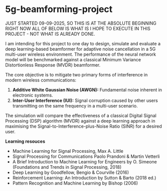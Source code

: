 # 5g-beamforming-project

JUST STARTED 09-09-2025, SO THIS IS AT THE ABSOLUTE BEGINNING RIGHT NOW
ALL OF BELOW IS WHAT IS I HOPE TO EXECUTE IN THIS PROJECT - NOT WHAT IS ALREADY DONE.

I am intending for this project to one day to design, simulate and evaluate a deep learning-based beamformer for adaptive noise cancellation in a 5G multi-user wireless environment. The performance of the neural network model will be benchmarked against a classical Minimum Variance Distortionless Response (MVDR) beamformer.

The core objective is to mitigate two primary forms of interference in modern wireless communications:

1.  **Additive White Gaussian Noise (AWGN):** Fundamental noise inherent in electronic systems.
2.  **Inter-User Interference (IUI):** Signal corruption caused by other users transmitting on the same frequency in a multi-user scenario.

The simulation will compare the effectiveness of a classical Digital Signal Processing (DSP) algorithm (MVDR) against a deep learning approach in maximising the Signal-to-Interference-plus-Noise Ratio (SINR) for a desired user.

**Learning resouces**

- Machine Learning for Signal Processing, Max A. Little
- Signal Processing for Communications Paolo Prandoni & Martin Vetterli
- A Brief Introduction to Machine Learning for Engineers by O. Simeone (Foundations and Trends in Signal Processing, 2018)
- Deep Learning by Goodfellow, Bengio & Courville (2016)
- Reinforcement Learning: An Introduction by Sutton & Barto (2018 ed.)
- Pattern Recognition and Machine Learning by Bishop (2006)
